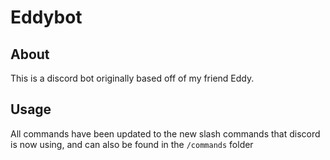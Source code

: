 
# Eddybot

## About

This is a discord bot originally based off of my friend Eddy.

## Usage

All commands have been updated to the new slash commands that discord is now using, and can also be found in the `/commands` folder
